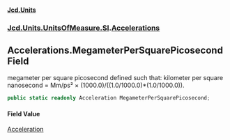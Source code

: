 #### [Jcd.Units](index.md 'index')

### [Jcd.Units.UnitsOfMeasure.SI](Jcd.Units.UnitsOfMeasure.SI.md 'Jcd.Units.UnitsOfMeasure.SI').[Accelerations](Accelerations.md 'Jcd.Units.UnitsOfMeasure.SI.Accelerations')

## Accelerations.MegameterPerSquarePicosecond Field

megameter per square picosecond defined such that: kilometer per square nanosecond = Mm/ps² ×
(1000.0)/((1.0/1000.0)*(1.0/1000.0)).

```csharp
public static readonly Acceleration MegameterPerSquarePicosecond;
```

#### Field Value

[Acceleration](Acceleration.md 'Jcd.Units.UnitTypes.Acceleration')
